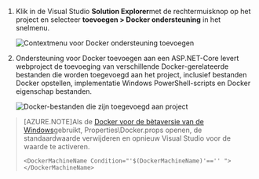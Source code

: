 1. Klik in de Visual Studio **Solution Explorer**met de rechtermuisknop op het project en selecteer **toevoegen > Docker ondersteuning** in het snelmenu.

    ![Contextmenu voor Docker ondersteuning toevoegen](media/vs-azure-tools-docker-add-docker-support/docker-support-context-menu.png)

1. Ondersteuning voor Docker toevoegen aan een ASP.NET-Core levert webproject de toevoeging van verschillende Docker-gerelateerde bestanden die worden toegevoegd aan het project, inclusief bestanden Docker opstellen, implementatie Windows PowerShell-scripts en Docker eigenschap bestanden. 

    ![Docker-bestanden die zijn toegevoegd aan project](media/vs-azure-tools-docker-add-docker-support/docker-files-added.png)
    
> [AZURE.NOTE]Als de [Docker voor de bètaversie van de Windows](https://beta.docker.com)gebruikt, Properties\Docker.props openen, de standaardwaarde verwijderen en opnieuw Visual Studio voor de waarde te activeren.
> 
> ```
> <DockerMachineName Condition="'$(DockerMachineName)'=='' "></DockerMachineName>
> ```

